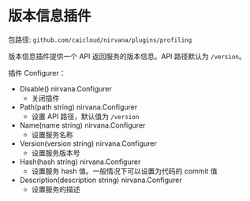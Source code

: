 # 版本信息插件

包路径: `github.com/caicloud/nirvana/plugins/profiling`

版本信息插件提供一个 API 返回服务的版本信息。API 路径默认为 `/version`。

插件 Configurer：
- Disable() nirvana.Configurer
  - 关闭插件
- Path(path string) nirvana.Configurer
  - 设置 API 路径，默认值为 `/version`
- Name(name string) nirvana.Configurer
  - 设置服务名称
- Version(version string) nirvana.Configurer
  - 设置服务版本号
- Hash(hash string) nirvana.Configurer
  - 设置服务 hash 值。一般情况下可以设置为代码的 commit 值
- Description(description string) nirvana.Configurer
  - 设置服务的描述
 
